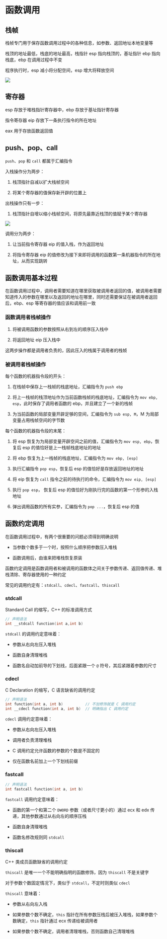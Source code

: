 # 函数调用

## 栈帧

栈帧专门用于保存函数调用过程中的各种信息，如参数、返回地址本地变量等

栈顶的地址最低，栈底的地址最高，栈指针 esp 指向栈顶的，基址指针 ebp 指向栈底，ebp 在调用过程中不变

程序执行时，esp 减小将分配空间，esp 增大将释放空间

![](../../Picture/Cpp/syntax/functioncall/01.png)

## 寄存器

esp 存放于堆栈指针寄存器中，ebp 存放于基址指针寄存器

指令寄存器 eip 存放下一条执行指令的所在地址

eax 用于存放函数返回值

## push、pop、call

`push`、`pop` 和 `call` 都属于汇编指令

入栈操作分为两步：

1. 栈顶指针自减以扩大栈帧空间

2. 将某个寄存器的值保存新开辟的位置上

出栈操作只有一步：

1. 栈顶指针自增以缩小栈帧空间，将原先最靠近栈顶的值赋予某个寄存器

![](../../Picture/Cpp/syntax/functioncall/02.png)

调用分为两步：

1. 让当前指令寄存器 eip 的值入栈，作为返回地址

2. 将指令寄存器 eip 的值修改为接下来即将调用的函数第一条机器指令的所在地址，从而实现跳转

## 函数调用基本过程

在函数调用过程中，调用者需要知道在哪里获取被调用者返回的值，被调用者需要知道传入的参数在哪里以及返回的地址在哪里，同时还需要保证在被调用者返回后，ebp、esp 等寄存器的值应该和调用前一致

### 函数调用者栈帧操作

1. 将被调用函数的参数按照从右到左的顺序压入栈中

2. 将返回地址 eip 压入栈中

这两步操作都是调用者负责的，因此压入的栈属于调用者的栈帧

### 被调用者栈帧操作

每个函数的机器指令段的开头：

1. 在栈帧中保存上一栈帧的栈底地址，汇编指令为 `push ebp`

2. 将上一栈帧的栈顶地址作为当前函数栈帧的栈底地址，汇编指令为 `mov ebp, esp`，此时保存了调用者函数的 ebp，并且建立了一个新的栈帧

3. 为当前函数的局部变量开辟足够的空间，汇编指令为 `sub esp, M`，M 为局部变量占用栈帧空间的字节数

每个函数的机器指令段的末尾：

1. 将 esp 恢复为为局部变量开辟空间之前的值，汇编指令为 `mov esp, ebp`，恢复后 esp 的值恰好是上一栈帧栈底地址的地址

2. 将 ebp 恢复为上一栈帧的栈底地址，汇编指令为 `mov ebp, [esp]`

3. 执行汇编指令 `pop esp`，恢复后 esp 的值恰好是存放返回地址的地址

4. 将 eip 恢复为 `call` 指令之前的待执行的命令，汇编指令为 `mov eip, [esp]`

5. 执行 `pop esp`， 恢复后 esp 的值恰好为刚执行完的函数的第一个形参的入栈地址

4. 弹出调用函数的所有实参，汇编指令为 `pop ...`，恢复后 esp 的值

## 函数约定调用

在函数调用过程中，有两个很重要的问题必须得到明确说明

- 当参数个数多于一个时，按照什么顺序把参数压入堆栈

- 函数调用后，由谁来把堆栈恢复原装

函数约定调用是函数调用者和被调用的函数体之间关于参数传递、返回值传递、堆栈清除、寄存器使用的一种约定

常见的调用约定有：`stdcall`、`cdecl`、`fastcall`、`thiscall`

### stdcall

Standard Call 的缩写，C++ 的标准调用方式

```cpp
// 声明语法
int __stdcall function(int a,int b)
```

`stdcall` 的调用约定意味着：

- 参数从右向左压入堆栈

- 函数自身清理堆栈

- 函数名自动加前导的下划线，后面紧跟一个 `@` 符号，其后紧跟着参数的尺寸

### cdecl

C Declaration 的缩写，C 语言缺省的调用约定

```cpp
// 声明语法
int function(int a, int b)          // 不加修饰就是 C 调用约定 
int __cdecl function(int a, int b)  // 明确指出 C 调用约定
```

`cdecl` 调用约定意味着：

- 参数从右向左压入堆栈

- 调用者负责清理堆栈

- C 调用约定允许函数的参数的个数是不固定的

- 仅在函数名前加上一个下划线前缀

### fastcall

```cpp
// 声明语法
int fastcall function(int a, int b)  
```

`fastcall` 调用约定意味着：

- 函数的第一个和第二个 `DWORD` 参数（或者尺寸更小的）通过 ecx 和 edx 传递，其他参数通过从右向左的顺序压栈

- 函数自身清理堆栈

- 函数名修改规则同 `stdcall`

### thiscall

C++ 类成员函数缺省的调用约定

`thiscall` 是唯一一个不能明确指明的函数修饰，因为 `thiscall` 不是关键字

对于参数个数固定情况下，类似于 `stdcall`，不定时则类似 `cdecl`

`thiscall` 意味着：

- 参数从右向左入栈

- 如果参数个数不确定，`this` 指针在所有参数压栈后被压入堆栈，如果参数个数确定，`this` 指针通过 ecx 传递给被调用者

- 如果参数个数不确定，调用者清理堆栈，否则函数自己清理堆栈
